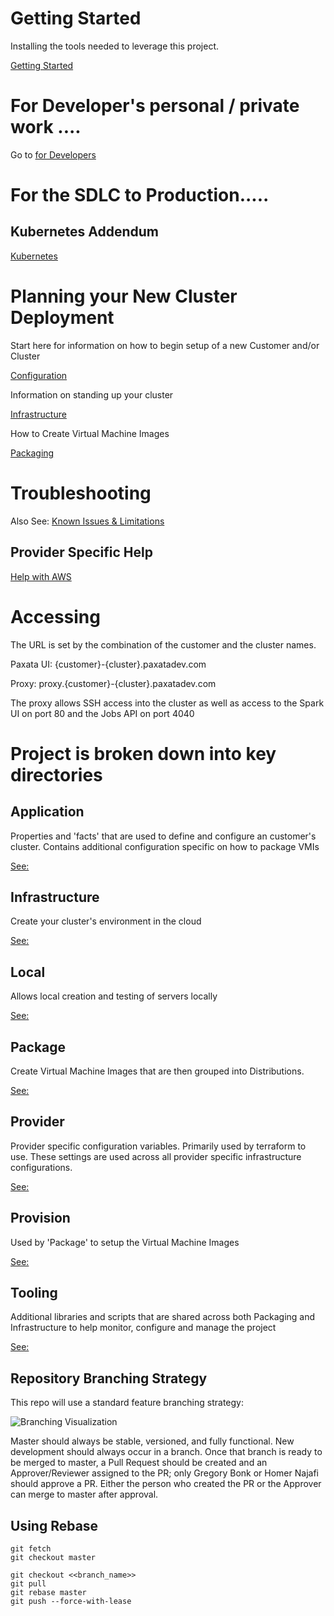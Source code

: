 # Getting Started

Installing the tools needed to leverage this project.

[Getting Started](installation/README.md)

# For Developer's personal / private work ....

Go to [for Developers](for-developers.md)

# For the SDLC to Production.....



## Kubernetes Addendum

[Kubernetes](kubernetes.md)

# Planning your New Cluster Deployment

Start here for information on how to begin setup of a new Customer and/or Cluster

[Configuration](application/README.md)

Information on standing up your cluster

[Infrastructure](infrastructure/README.md)

How to Create Virtual Machine Images

[Packaging](package/README.md)

# Troubleshooting

Also See:  [Known Issues & Limitations](known-issues.md)

## Provider Specific Help

[Help with AWS](aws.md)

# Accessing

The URL is set by the combination of the customer and the cluster names.

Paxata UI:  {customer}-{cluster}.paxatadev.com

Proxy: proxy.{customer}-{cluster}.paxatadev.com

The proxy allows SSH access into the cluster as well as access to the Spark UI on port 80 and the Jobs API on port 4040

# Project is broken down into key directories

## Application

Properties and 'facts' that are used to define and configure an customer's cluster.  Contains additional configuration specific on how to package VMIs

[See:](application/README.md)

## Infrastructure

Create your cluster's environment in the cloud

[See:](infrastructure/README.md)

## Local

Allows local creation and testing of servers locally

[See:](local/README.md)

## Package

Create Virtual Machine Images that are then grouped into Distributions.

[See:](package/README.md)

## Provider

Provider specific configuration variables. Primarily used by terraform to use. These settings are used across all provider specific infrastructure configurations.

[See:](provider/README.md)

## Provision

Used by 'Package' to setup the Virtual Machine Images

[See:](provision/README.md)

## Tooling

Additional libraries and scripts that are shared across both Packaging and Infrastructure to help monitor, configure and manage the project

[See:](tooling/README.md)

## Repository Branching Strategy
This repo will use a standard feature branching strategy:

![Branching Visualization](https://i.imgur.com/0YQL8Fo.png)

Master should always be stable, versioned, and fully functional.  New development should always occur in a branch.  Once that branch is ready to be merged to master, a Pull Request should be created and an Approver/Reviewer assigned to the PR;  only Gregory Bonk or Homer Najafi should approve a PR.  Either the person who created the PR or the Approver can merge to master after approval.

## Using Rebase

```
git fetch
git checkout master

git checkout <<branch_name>>
git pull
git rebase master
git push --force-with-lease
```

